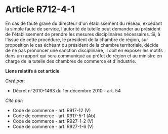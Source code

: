 # Article R712-4-1

En cas de faute grave du directeur d'un établissement du réseau, excédant la simple faute de service, l'autorité de tutelle
peut demander au président de l'établissement de prendre les mesures disciplinaires nécessaires. Si, à l'issue de cette
procédure, le président de la chambre de région, sur proposition le cas échéant du président de la chambre territoriale,
décide de ne pas prononcer une sanction disciplinaire, il doit en exposer les motifs dans un rapport qui sera communiqué au
préfet de région et au ministre en charge de la tutelle des chambres de commerce et d'industrie.

**Liens relatifs à cet article**

_Créé par_:

  - Décret n°2010-1463 du 1er décembre 2010 - art. 54

_Cité par_:

  - Code de commerce - art. R917-12 (V)
  - Code de commerce - art. R917-5-1 (Ab)
  - Code de commerce - art. R927-1-2 (V)
  - Code de commerce - art. R927-1-6 (V)
